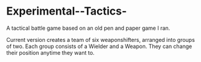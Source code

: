 Experimental--Tactics-
======================

A tactical battle game based on an old pen and paper game I ran.

Current version creates a team of six weaponshifters, arranged into groups of two. Each group consists of a Wielder 
and a Weapon. They can change their position anytime they want to.
